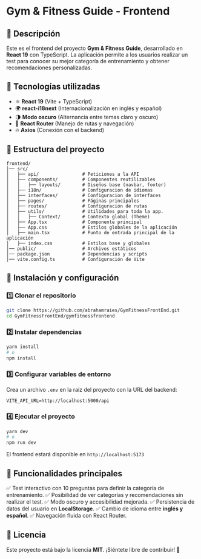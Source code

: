 # Gym & Fitness Guide - Frontend

## 📌 Descripción
Este es el frontend del proyecto **Gym & Fitness Guide**, desarrollado en **React 19** con TypeScript. La aplicación permite a los usuarios realizar un test para conocer su mejor categoría de entrenamiento y obtener recomendaciones personalizadas.

## 🚀 Tecnologías utilizadas
- ⚛ **React 19** (Vite + TypeScript)
- 🌍 **react-i18next** (Internacionalización en inglés y español)
- 🌗 **Modo oscuro** (Alternancia entre temas claro y oscuro)
- 🔗 **React Router** (Manejo de rutas y navegación)
- 🔥 **Axios** (Conexión con el backend)

## 📂 Estructura del proyecto
```
frontend/
│── src/
│   ├── api/                # Peticiones a la API
│   ├── components/         # Componentes reutilizables
│   │   ├── layouts/        # Diseños base (navbar, footer)
│   ├── i18n/               # Configuracion de idiomas
│   ├── interfaces/         # Configuracion de interfaces
│   ├── pages/              # Páginas principales
│   ├── routes/             # Configuración de rutas
│   ├── utils/              # Utilidades para toda la app.
│   │   ├── Context/        # Contexto global (Theme)
│   ├── App.tsx             # Componente principal
│   ├── App.css             # Estilos globales de la aplicación
│   ├── main.tsx            # Punto de entrada principal de la aplicación
│   ├── index.css           # Estilos base y globales
│── public/                 # Archivos estáticos
│── package.json            # Dependencias y scripts
│── vite.config.ts          # Configuración de Vite
```

## 🔧 Instalación y configuración
### 1️⃣ Clonar el repositorio
```sh
git clone https://github.com/abrahamraies/GymFitnessFrontEnd.git
cd GymFitnessFrontEnd/gymfitnessfrontend
```

### 2️⃣ Instalar dependencias
```sh
yarn install
# o
npm install
```

### 3️⃣ Configurar variables de entorno
Crea un archivo `.env` en la raíz del proyecto con la URL del backend:
```
VITE_API_URL=http://localhost:5000/api
```

### 4️⃣ Ejecutar el proyecto
```sh
yarn dev
# o
npm run dev
```

El frontend estará disponible en `http://localhost:5173`

## 📌 Funcionalidades principales
✅ Test interactivo con 10 preguntas para definir la categoría de entrenamiento.
✅ Posibilidad de ver categorías y recomendaciones sin realizar el test.
✅ Modo oscuro y accesibilidad mejorada.
✅ Persistencia de datos del usuario en **LocalStorage**.
✅ Cambio de idioma entre **inglés y español**.
✅ Navegación fluida con React Router.

## 📄 Licencia
Este proyecto está bajo la licencia **MIT**. ¡Siéntete libre de contribuir! 🎉
